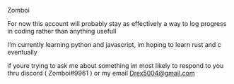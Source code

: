 Zomboi

For now this account will probably stay as effectively a way to log progress in coding rather than anything usefull

I’m currently learning python and javascript, im hoping to learn rust and c eventually

if youre trying to ask me about something im most likely to respond to you thru 
discord ( Zomboi#9961 )
or my email
Drex5004@gmail.com
